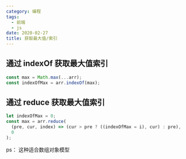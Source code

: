 ```yaml
---
category: 编程
tags:
  - 前端
  - js
date: 2020-02-27
title: 获取最大值/索引
---
```


## 通过 indexOf 获取最大值索引

```js
const max = Math.max(...arr);
const indexOfMax = arr.indexOf(max);
```

## 通过 reduce 获取最大值索引

```js
let indexOfMax = 0;
const max = arr.reduce(
  (pre, cur, index) => (cur > pre ? ((indexOfMax = i), cur) : pre),
  0
);
```
ps： 这种适合数组对象模型

